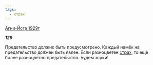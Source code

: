 ```yaml
---
tags:
  - страх
---
```

[Агни-Йога 1929г](https://127.0.0.1:4002/agni/1929)

___129___

Предательство должно быть предусмотрено. Каждый намёк на предательство должен быть явлен. Если разноцветен [страх](../../../tags/#страх), то ещё более разноцветно предательство. Будем зорки!